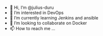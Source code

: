 - 👋 Hi, I’m @julius-duru
- 👀 I’m interested in DevOps
- 🌱 I’m currently learning Jenkins and ansible
- 💞️ I’m looking to collaborate on Docker
- 📫 How to reach me ...

<!---
julius-duru/julius-duru is a ✨ special ✨ repository because its `README.md` (this file) appears on your GitHub profile.
You can click the Preview link to take a look at your changes.
--->
